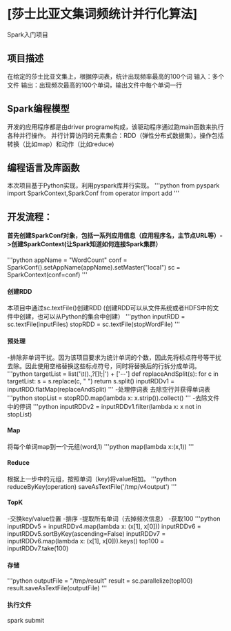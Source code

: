 # [莎士比亚文集词频统计并行化算法]
Spark入门项目

## 项目描述
在给定的莎士比亚文集上，根据停词表，统计出现频率最高的100个词
输入：多个文件
输出：出现频次最高的100个单词，输出文件中每个单词一行


## Spark编程模型
开发的应用程序都是由driver programe构成，该驱动程序通过跑main函数来执行各种并行操作。
并行计算访问的元素集合：RDD（弹性分布式数据集）。操作包括转换（比如map）和动作（比如reduce)

## 编程语言及库函数
本次项目基于Python实现，利用pyspark库并行实现。
'''python
from pyspark import SparkContext,SparkConf
from operator import add
'''

## 开发流程：
#### 首先创建SparkConf对象，包括一系列应用信息（应用程序名，主节点URL等）->创建SparkContext(让Spark知道如何连接Spark集群）
'''python
appName = "WordCount"
conf = SparkConf().setAppName(appName).setMaster("local")
sc = SparkContext(conf=conf)
'''
#### 创建RDD
本项目中通过sc.textFile()创建RDD
(创建RDD可以从文件系统或者HDFS中的文件中创建，也可以从Python的集合中创建）
'''python
inputRDD = sc.textFile(inputFiles)
stopRDD = sc.textFile(stopWordFile)
'''
#### 预处理
-排除非单词干扰。因为该项目要求为统计单词的个数，因此先将标点符号等干扰去除。因此使用空格替换这些标点符号，同时将替换后的行拆分成单词。
'''python
targetList = list('\t\().,?[]!;|') + ['--']
def replaceAndSplit(s):
    for c in targetList:
        s = s.replace(c, " ")
    return s.split()
inputRDDv1 = inputRDD.flatMap(replaceAndSplit)
'''
-处理停词表
去除空行并获得单词表
'''python
stopList = stopRDD.map(lambda x: x.strip()).collect()
'''
-去除文件中的停词
'''python
inputRDDv2 = inputRDDv1.filter(lambda x: x not in stopList)

#### Map
将每个单词map到一个元组(word,1)
'''python
map(lambda x:(x,1))
'''
#### Reduce
根据上一步中的元组，按照单词（key)将value相加。
'''python
reduceByKey(operation)
saveAsTextFile('/tmp/v4output')
'''
#### TopK
-交换key/value位置
-排序
-提取所有单词（去掉频次信息）
-获取100
'''python
inputRDDv5 = inputRDDv4.map(lambda x: (x[1], x[0]))
inputRDDv6 = inputRDDv5.sortByKey(ascending=False)
inputRDDv7 = inputRDDv6.map(lambda x: (x[1], x[0])).keys()
top100 = inputRDDv7.take(100)

#### 存储
'''python
outputFile = "/tmp/result"
result = sc.parallelize(top100)
result.saveAsTextFile(outputFile)
'''
#### 执行文件
spark submit





